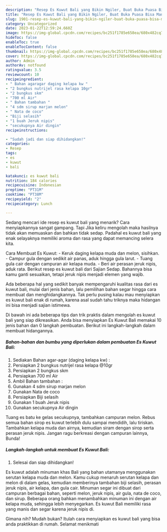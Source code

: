 ```yaml
---
description: "Resep Es Kuwut Bali yang Bikin Ngiler, Buat Buka Puasa Bisa Manjain Lidah"
title: "Resep Es Kuwut Bali yang Bikin Ngiler, Buat Buka Puasa Bisa Manjain Lidah"
slug: 1901-resep-es-kuwut-bali-yang-bikin-ngiler-buat-buka-puasa-bisa-manjain-lidah
category: Uncategorized
date: 2023-01-22T12:59:24.660Z
image: https://img-global.cpcdn.com/recipes/bc251f1785e658ea/680x482cq70/es-kuwut-bali-foto-resep-utama.jpg
hideToc: false
enableToc: true
enableTocContent: false
thumbnail: https://img-global.cpcdn.com/recipes/bc251f1785e658ea/680x482cq70/es-kuwut-bali-foto-resep-utama.jpg
cover: https://img-global.cpcdn.com/recipes/bc251f1785e658ea/680x482cq70/es-kuwut-bali-foto-resep-utama.jpg
author: Admin
authorAv: notfound
ratingvalue: 3.5
reviewcount: 10
recipeingredient:
- " Bahan agaragar daging kelapa kw "
- "2 bungkus nutrijel rasa kelapa 10gr"
- "2 bungkus skm"
- "700 ml Air"
- " Bahan tambahan "
- "4 sdm sirup marjan melon"
- " Nata de coco"
- "Biji selasih"
- "1 buah Jeruk nipis"
- "secukupnya Air dingin"
recipeinstructions:

- "Sudah jadi dan siap dihidangkan!"
categories:
- Resep
tags:
- es
- kuwut
- bali

katakunci: es kuwut bali 
nutrition: 184 calories
recipecuisine: Indonesian
preptime: "PT31M"
cooktime: "PT38M"
recipeyield: "2"
recipecategory: Lunch

---
```



Sedang mencari ide resep es kuwut bali yang menarik? Cara menyiapkannya sangat gampang. Tapi Jika keliru mengolah maka hasilnya tidak akan memuaskan dan bahkan tidak sedap. Padahal es kuwut bali yang enak selayaknya memiliki aroma dan rasa yang dapat memancing selera kita.


Cara Membuat Es Kuwut: - Keruk daging kelapa muda dan melon, sisihkan. - Campur gula dengan sedikit air panas, aduk hingga gula larut. - Tuang gula cair dengan campuran air kelapa muda. - Beri air perasan jeruk nipis, aduk rata. Berikut resep es kuwut bali dari Sajian Sedap. Bahannya bisa kamu ganti sesuaikan, tetapi jeruk nipis menjadi elemen yang wajib.

Ada beberapa hal yang sedikit banyak mempengaruhi kualitas rasa dari es kuwut bali, mulai dari jenis bahan, lalu pemilihan bahan segar hingga cara membuat dan menghidangkannya. Tak perlu pusing kalau mau menyiapkan es kuwut bali enak di rumah, karena asal sudah tahu triknya maka hidangan ini bisa menjadi sajian istimewa.


Di bawah ini ada beberapa tips dan trik praktis dalam mengolah es kuwut bali yang siap dikreasikan. Anda bisa menyiapkan Es Kuwut Bali memakai 10 jenis bahan dan 0 langkah pembuatan. Berikut ini langkah-langkah dalam membuat hidangannya.

<!--inarticleads1-->

##### Bahan-bahan dan bumbu yang diperlukan dalam pembuatan Es Kuwut Bali:

1. Sediakan  Bahan agar-agar (daging kelapa kw) :
1. Persiapkan 2 bungkus nutrijel rasa kelapa @10gr
1. Persiapkan 2 bungkus skm
1. Persiapkan 700 ml Air
1. Ambil  Bahan tambahan :
1. Gunakan 4 sdm sirup marjan melon
1. Gunakan  Nata de coco
1. Persiapkan Biji selasih
1. Gunakan 1 buah Jeruk nipis
1. Gunakan secukupnya Air dingin


Tuang es batu ke gelas secukupnya, tambahkan campuran melon. Rebus semua bahan sirop es kuwut terlebih dulu sampai mendidih, lalu tiriskan. Tambahkan kelapa muda dan airnya, kemudian siram dengan sirop serta perasan jeruk nipis. Jangan ragu berkreasi dengan campuran lainnya, Bunda! 

<!--inarticleads2-->

##### Langkah-langkah untuk membuat Es Kuwut Bali:


1. Selesai dan siap dihidangkan!

Es kuwut adalah minuman khas Bali yang bahan utamanya menggunakan serutan kelapa muda dan melon. Kamu cukup menaruh serutan kelapa dan melon di dalam gelas, kemudian memberinya tambahan biji selasih, perasan jeruk nipis, air kelapa, dan gula cair. Minuman segar ini dibuat dari campuran berbagai bahan, seperti melon, jeruk nipis, air gula, nata de coco, dan sirup. Beberapa orang bahkan menambahkan minuman ini dengan air kelapa muda, sehingga lebih menyegarkan. Es kuwut Bali memiliki rasa yang manis dan segar karena jeruk nipis di. 

Gimana nih? Mudah bukan? Itulah cara menyiapkan es kuwut bali yang bisa anda praktikkan di rumah. Selamat menikmati
